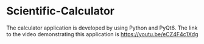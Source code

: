 # Scientific-Calculator
The calculator application is developed by using Python and PyQt6.
The link to the video demonstrating this application is https://youtu.be/eCZ4F4c1Xdg
